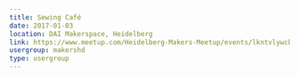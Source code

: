 ```yaml
---
title: Sewing Café
date: 2017-01-03
location: DAI Makerspace, Heidelberg
link: https://www.meetup.com/Heidelberg-Makers-Meetup/events/lkntvlywcbfb/
usergroup: makershd
type: usergroup
---
```

